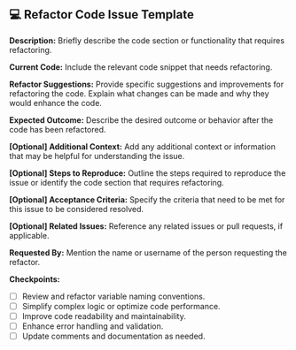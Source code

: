 ## 💻 Refactor Code Issue Template

**Description:**
Briefly describe the code section or functionality that requires refactoring.

**Current Code:**
Include the relevant code snippet that needs refactoring.

**Refactor Suggestions:**
Provide specific suggestions and improvements for refactoring the code. Explain what changes can be made and why they would enhance the code.

**Expected Outcome:**
Describe the desired outcome or behavior after the code has been refactored.

**[Optional] Additional Context:**
Add any additional context or information that may be helpful for understanding the issue.

**[Optional] Steps to Reproduce:**
Outline the steps required to reproduce the issue or identify the code section that requires refactoring.

**[Optional] Acceptance Criteria:**
Specify the criteria that need to be met for this issue to be considered resolved.

**[Optional] Related Issues:**
Reference any related issues or pull requests, if applicable.

**Requested By:**
Mention the name or username of the person requesting the refactor.

<!-- Leave the checkbox as [ ] for incomplete tasks and mark it as [x] for completed tasks. -->
**Checkpoints:**
- [ ] Review and refactor variable naming conventions.
- [ ] Simplify complex logic or optimize code performance.
- [ ] Improve code readability and maintainability.
- [ ] Enhance error handling and validation.
- [ ] Update comments and documentation as needed.
